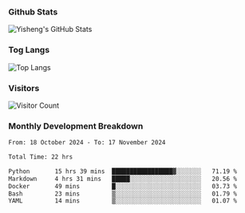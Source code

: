 ### Github Stats
![Yisheng's GitHub Stats](https://github-readme-stats-9qabuvhk1-gongyisheng.vercel.app/api?username=gongyisheng&count_private=true&show_icons=true)
### Tog Langs
![Top Langs](https://github-readme-stats-9qabuvhk1-gongyisheng.vercel.app/api/top-langs/?username=gongyisheng&layout=compact)
### Visitors
![Visitor Count](https://profile-counter.glitch.me/gongyisheng/count.svg)
### Monthly Development Breakdown
<!--START_SECTION:waka-->

```txt
From: 18 October 2024 - To: 17 November 2024

Total Time: 22 hrs

Python       15 hrs 39 mins  █████████████████▓░░░░░░░   71.19 %
Markdown     4 hrs 31 mins   █████░░░░░░░░░░░░░░░░░░░░   20.56 %
Docker       49 mins         █░░░░░░░░░░░░░░░░░░░░░░░░   03.73 %
Bash         23 mins         ▒░░░░░░░░░░░░░░░░░░░░░░░░   01.79 %
YAML         14 mins         ▒░░░░░░░░░░░░░░░░░░░░░░░░   01.07 %
```

<!--END_SECTION:waka-->
